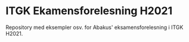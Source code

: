 # ITGK Ekamensforelesning H2021

Repository med eksempler osv. for Abakus' eksamensforelesning i ITGK H2021.
